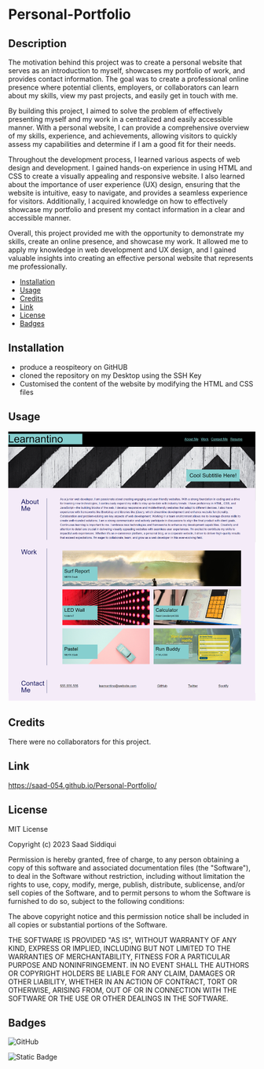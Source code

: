 # Personal-Portfolio
## Description
The motivation behind this project was to create a personal website that serves as an introduction to myself, showcases my portfolio of work, and provides contact information. The goal was to create a professional online presence where potential clients, employers, or collaborators can learn about my skills, view my past projects, and easily get in touch with me.

By building this project, I aimed to solve the problem of effectively presenting myself and my work in a centralized and easily accessible manner. With a personal website, I can provide a comprehensive overview of my skills, experience, and achievements, allowing visitors to quickly assess my capabilities and determine if I am a good fit for their needs.

Throughout the development process, I learned various aspects of web design and development. I gained hands-on experience in using HTML and CSS to create a visually appealing and responsive website. I also learned about the importance of user experience (UX) design, ensuring that the website is intuitive, easy to navigate, and provides a seamless experience for visitors. Additionally, I acquired knowledge on how to effectively showcase my portfolio and present my contact information in a clear and accessible manner.

Overall, this project provided me with the opportunity to demonstrate my skills, create an online presence, and showcase my work. It allowed me to apply my knowledge in web development and UX design, and I gained valuable insights into creating an effective personal website that represents me professionally.

- [Installation](#installation)
- [Usage](#usage)
- [Credits](#credits)
- [Link](#link)
- [License](#license)
- [Badges](#badges)

## Installation
- produce a reospiteory on GitHUB
- cloned the repository on my Desktop using the SSH Key
- Customised the content of the website by modifying the HTML and CSS files

## Usage
![website_image](./assets/images/Personal-Portfolio.png)

## Credits
There were no collaborators for this project.

## Link
https://saad-054.github.io/Personal-Portfolio/

## License
MIT License

Copyright (c) 2023 Saad Siddiqui

Permission is hereby granted, free of charge, to any person obtaining a copy
of this software and associated documentation files (the "Software"), to deal
in the Software without restriction, including without limitation the rights
to use, copy, modify, merge, publish, distribute, sublicense, and/or sell
copies of the Software, and to permit persons to whom the Software is
furnished to do so, subject to the following conditions:

The above copyright notice and this permission notice shall be included in all
copies or substantial portions of the Software.

THE SOFTWARE IS PROVIDED "AS IS", WITHOUT WARRANTY OF ANY KIND, EXPRESS OR
IMPLIED, INCLUDING BUT NOT LIMITED TO THE WARRANTIES OF MERCHANTABILITY,
FITNESS FOR A PARTICULAR PURPOSE AND NONINFRINGEMENT. IN NO EVENT SHALL THE
AUTHORS OR COPYRIGHT HOLDERS BE LIABLE FOR ANY CLAIM, DAMAGES OR OTHER
LIABILITY, WHETHER IN AN ACTION OF CONTRACT, TORT OR OTHERWISE, ARISING FROM,
OUT OF OR IN CONNECTION WITH THE SOFTWARE OR THE USE OR OTHER DEALINGS IN THE
SOFTWARE.

## Badges
![GitHub](https://img.shields.io/github/license/mashape/apistatus)

![Static Badge](https://img.shields.io/badge/Thankyou_for_visiting-red)

